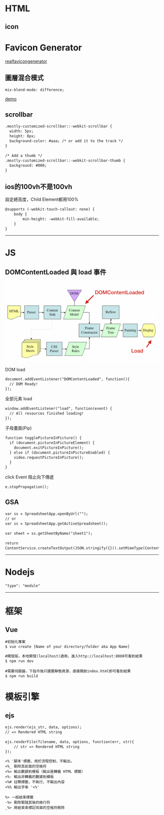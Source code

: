 # HTML

## icon

# Favicon Generator
[realfavicongenerator](https://realfavicongenerator.net/)

## 圖層混合模式
```
mix-blend-mode: difference;
```
[demo](https://developer.mozilla.org/en-US/docs/Web/CSS/mix-blend-mode)

## scrollbar
```
.mostly-customized-scrollbar::-webkit-scrollbar {
  width: 5px;
  height: 8px;
  background-color: #aaa; /* or add it to the track */
}

/* Add a thumb */
.mostly-customized-scrollbar::-webkit-scrollbar-thumb {
  background: #000;
}
```

## ios的100vh不是100vh
設定總高度，Child Element都用100%
```
@supports (-webkit-touch-callout: none) {
    body {
        min-height: -webkit-fill-available;
    }
}
```



---
# JS


## DOMContentLoaded 與 load 事件
<img src="./img/HTML%20load.png">

DOM load
```
document.addEventListener("DOMContentLoaded", function(){
  // DOM Ready!
});
```
全部元素 load
```
window.addEventListener("load", function(event) {
  // All resources finished loading!
});
```
子母畫面(Pip)
```
function togglePictureInPicture() {
  if (document.pictureInPictureElement) {
    document.exitPictureInPicture();
  } else if (document.pictureInPictureEnabled) {
    video.requestPictureInPicture();
  }
}
```
click Event 阻止向下傳遞
```
e.stopPropagation();
```


## GSA
```
var ss = SpreadsheetApp.openByUrl("");
// or
var ss = SpreadsheetApp.getActiveSpreadsheet();

var sheet = ss.getSheetByName("sheet1");

return ContentService.createTextOutput(JSON.stringify({})).setMimeType(ContentService.MimeType.JSON); 
```

---
# Nodejs
```
"type": "module"
```

---
# 框架
## Vue
```
#初始化專案
$ vue create [Name of your directory/folder aka App Name]
```
```
#開發版，本地開發(localhost)適用，進入http://localhost:8080可看到結果
$ npm run dev

#需要伺服器，下指令後只建置靜態資源，直接開啟index.html即可看到結果
$ npm run build
```

# 模板引擎
## ejs
```
ejs.render(ejs_str, data, options);
// => Rendered HTML string

ejs.renderFile(filename, data, options, function(err, str){
    // str => Rendered HTML string
});
```
```
<% '腳本'標籤，用於流程控制，不輸出。
<%_ 刪除其前面的空格符
<%= 輸出數據到模板（輸出是轉義 HTML 標籤）
<%- 輸出非轉義的數據到模板
<%# 註釋標籤，不執行、不輸出內容
<%% 輸出字串 '<%'

%> 一般結束標籤
-%> 刪除緊隨其後的換行符
_%> 將結束束標記背面的空格符刪除
```